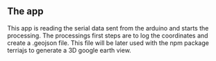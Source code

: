 ## The app

This app is reading the serial data sent from the arduino and starts the processing.
The processings first steps are to log the coordinates and create a .geojson file.
This file will be later used with the npm package terriajs to generate a 3D google earth view.
